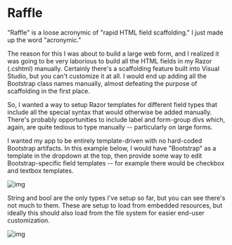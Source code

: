 # Raffle

"Raffle" is a loose acronymic of "rapid HTML field scaffolding." I just made up the word "acronymic."

The reason for this I was about to build a large web form, and I realized it was going to be very laborious to build all the HTML fields in my Razor (.cshtml) manually. Certainly there's a scaffolding feature built into Visual Studio, but you can't customize it at all. I would end up adding all the Bootstrap class names manually, almost defeating the purpose of scaffolding in the first place.

So, I wanted a way to setup Razor templates for different field types that include all the special syntax that would otherwise be added manually. There's probably opportunities to include label and form-group divs which, again, are quite tedious to type manually -- particularly on large forms.

I wanted my app to be entirely template-driven with no hard-coded Bootstrap artifacts. In this example below, I would have "Bootstrap" as a template in the dropdown at the top, then provide some way to edit Bootstrap-specific field templates -- for example there would be checkbox and textbox templates.

![img](https://adamosoftware.blob.core.windows.net:443/images/raffle2.png)

String and bool are the only types I've setup so far, but you can see there's not much to them. These are setup to load from embedded resources, but ideally this should also load from the file system for easier end-user customization.

![img](https://adamosoftware.blob.core.windows.net:443/images/raffle3.png)
